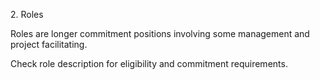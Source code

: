 <link href="https://unpkg.com/tailwindcss@^2/dist/tailwind.min.css" rel="stylesheet">

<div class="relative p-5 h-1/2 text-center border-2 border-black">
    <div class="bg-blue-900 text-white align-center p-2.5">
        <p>2. Roles</p>
    </div>
    <p>Roles are longer commitment positions involving some management and project facilitating.</p>
    <p>Check role description for eligibility and commitment requirements.</p>
</div>
